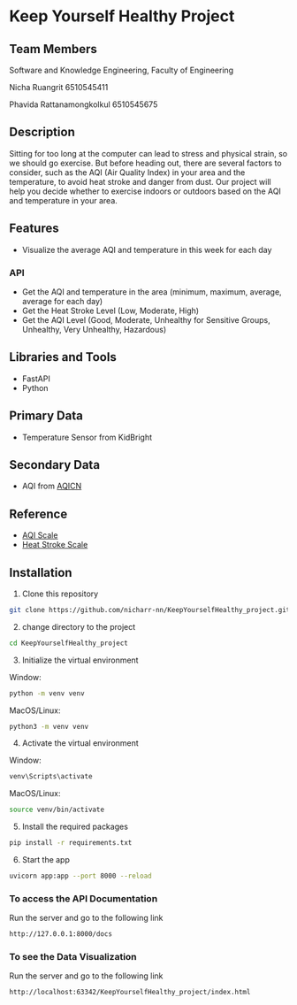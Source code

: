 # Keep Yourself Healthy Project

## Team Members
Software and Knowledge Engineering, Faculty of Engineering

Nicha Ruangrit 6510545411

Phavida Rattanamongkolkul 6510545675

## Description
Sitting for too long at the computer can lead to stress and physical strain, so we should go exercise. 
But before heading out, there are several factors to consider, such as the AQI (Air Quality Index) 
in your area and the temperature, to avoid heat stroke and danger from dust. Our project will help you decide whether 
to exercise indoors or outdoors based on the AQI and temperature in your area.

## Features
- Visualize the average AQI and temperature in this week for each day
### API
- Get the AQI and temperature in the area (minimum, maximum, average, average for each day)
- Get the Heat Stroke Level (Low, Moderate, High)
- Get the AQI Level (Good, Moderate, Unhealthy for Sensitive Groups, Unhealthy, Very Unhealthy, Hazardous)

## Libraries and Tools
- FastAPI
- Python

## Primary Data
- Temperature Sensor from KidBright

## Secondary Data
- AQI from [AQICN](https://aqicn.org/)

## Reference
- [AQI Scale](https://aqicn.org/scale/)
- [Heat Stroke Scale](https://hia.anamai.moph.go.th/web-upload/12xb1c83353535e43f224a05e184d8fd75a/m_magazine/35644/3243/file_download/97d591f4485c568d39dffe07f00e3575.pdf)

## Installation
1. Clone this repository
```bash
git clone https://github.com/nicharr-nn/KeepYourselfHealthy_project.git
```
2. change directory to the project
```bash
cd KeepYourselfHealthy_project
```
3. Initialize the virtual environment

Window:
```bash
python -m venv venv
```

MacOS/Linux:
```bash
python3 -m venv venv
```
4. Activate the virtual environment

Window:
```bash
venv\Scripts\activate
```
MacOS/Linux:
```bash
source venv/bin/activate
```

5. Install the required packages
```bash
pip install -r requirements.txt
```
6. Start the app
```bash
uvicorn app:app --port 8000 --reload
```
### To access the API Documentation
Run the server and go to the following link
```bash
http://127.0.0.1:8000/docs
```

### To see the Data Visualization
Run the server and go to the following link
```bash
http://localhost:63342/KeepYourselfHealthy_project/index.html
```